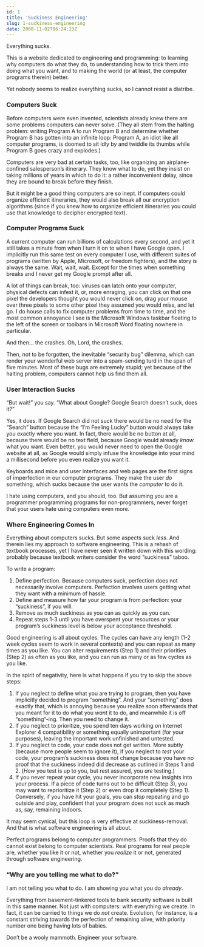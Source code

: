 ```yaml
---
id: 1
title: 'Suckiness Engineering'
slug: 1-suckiness-engineering
date: 2008-11-02T06:24:23Z
---
```


Everything sucks.

This is a website dedicated to engineering and programming: to learning
why computers do what they do, to understanding how to trick them into
doing what you want, and to making the world (or at least, the computer
programs therein) better.

Yet nobody seems to realize everything sucks, so I cannot resist a
diatribe.

### Computers Suck

Before computers were even invented, scientists already knew there are
some problems computers can never solve. (They all stem from the halting
problem: writing Program A to run Program B and determine whether
Program B has gotten into an infinite loop: Program A, an idiot like all
computer programs, is doomed to sit idly by and twiddle its thumbs while
Program B goes crazy and explodes.)

Computers are very bad at certain tasks, too, like organizing an
airplane-confined salesperson’s itinerary. They know what to do, yet
they insist on taking millions of years in which to do it: a rather
inconvenient delay, since they are bound to break before they finish.

But it might be a good thing computers are so inept. If computers could
organize efficient itineraries, they would also break all our encryption
algorithms (since if you knew how to organize efficient itineraries you
could use that knowledge to decipher encrypted text).

### Computer Programs Suck

A current computer can run billions of calculations every second, and
yet it still takes a minute from when I turn it on to when I have Google
open. I implicitly run this same test on every computer I use, with
different suites of programs (written by Apple, Microsoft, or freedom
fighters), and the story is always the same. Wait, wait, wait. Except
for the times when something breaks and I never get my Google prompt
after all.

A lot of things can break, too: viruses can latch onto your computer,
physical defects can infest it, or, more enraging, you can click on that
one pixel the developers thought you would never click on, drag your
mouse over three pixels to some other pixel they assumed you would miss,
and let go. I do house calls to fix computer problems from time to time,
and the most common annoyance I see is the Microsoft Windows taskbar
floating to the left of the screen or toolbars in Microsoft Word
floating nowhere in particular.

And then… the crashes. Oh, Lord, the crashes.

Then, not to be forgotten, the inevitable “security bug” dilemma, which
can render your wonderful web server into a spam-sending turd in the
span of five minutes. Most of these bugs are extremely stupid; yet
because of the halting problem, computers cannot help us find them all.

### User Interaction Sucks

“But wait!” you say. “What about Google? Google Search doesn’t suck,
does it?”

Yes, it does. If Google Search did not suck there would be no need for
the “Search” button because the “I’m Feeling Lucky” button would always
take you exactly where you want. In fact, there would be no button at
all, because there would be no text field, because Google would already
*know* what you want. Even better, you would never need to open the
Google website at all, as Google would simply infuse the knowledge into
your mind a millisecond before you even realize you want it.

Keyboards and mice and user interfaces and web pages are the first signs
of imperfection in our computer programs. They make the user *do*
something, which sucks because the user wants the *computer* to do it.

I hate using computers, and you should, too. But assuming you are a
programmer programming programs for non-programmers, never forget that
your users hate using computers even more.

### Where Engineering Comes In

Everything about computers sucks. But some aspects suck *less*. And
therein lies my approach to software engineering. This is a rehash of
textbook processes, yet I have never seen it written down with this
wording: probably because textbook writers consider the word “suckiness”
taboo.

To write a program:

1.  Define perfection. Because computers suck, perfection does not
    necessarily involve computers. Perfection involves users getting
    what they want with a minimum of hassle.
2.  Define and measure how far your program is from perfection: your
    “suckiness”, if you will.
3.  Remove as much suckiness as you can as quickly as you can.
4.  Repeat steps 1-3 until you have overspent your resources or your
    program’s suckiness level is below your acceptance threshold.

Good engineering is all about cycles. The cycles can have any length
(1-2 week cycles seem to work in several contexts) and you can repeat as
many times as you like. You can alter requirements (Step 1) and their
priorities (Step 2) as often as you like, and you can run as many or as
few cycles as you like.

In the spirit of negativity, here is what happens if you try to skip the
above steps:

1.  If you neglect to define what you are trying to program, then you
    have implicitly decided to program “something”. And your “something”
    does exactly that, which is annoying because you realize soon
    afterwards that you meant for it to do what you *want* it to do, and
    meanwhile it is off “something”-ing. Then you need to change it.
2.  If you neglect to prioritize, you spend ten days working on Internet
    Explorer 4 compatibility or something equally unimportant (for your
    purposes), leaving the important work unfinished and untested.
3.  If you neglect to code, your code does not get written. More subtly
    (because more people seem to ignore it), if you neglect to *test*
    your code, your program’s suckiness does not change because you have
    no proof that the suckiness indeed did decrease as outlined in Steps
    1 and 2. (*How* you test is up to you, but rest assured, you *are*
    testing.)
4.  If you never repeat your cycle, you never incorporate new insights
    into your process. If a piece of code turns out to be difficult
    (Step 3), you may want to reprioritize it (Step 2) or even drop it
    completely (Step 1). Conversely, if you have hit your goals, you can
    *stop* repeating and go outside and play, confident that your
    program does not suck as much as, say, remaining indoors.

It may seem cynical, but this loop is very effective at
suckiness-removal. And that is what software engineering is all about.

Perfect programs belong to computer programmers. Proofs that they do
cannot exist belong to computer scientists. Real programs for real
people are, whether you like it or not, whether you *realize* it or not,
generated through software engineering.

### “Why are you telling me what to do?”

I am not telling you what to do. I am showing you what you do *already*.

Everything from basement-tinkered tools to bank security software is
built in this same manner. Not just with computers: with everything we
create. In fact, it can be carried to things we do *not* create.
Evolution, for instance, is a constant striving towards the perfection
of remaining alive, with priority number one being having lots of
babies.

Don’t be a wooly mammoth. Engineer your software.
